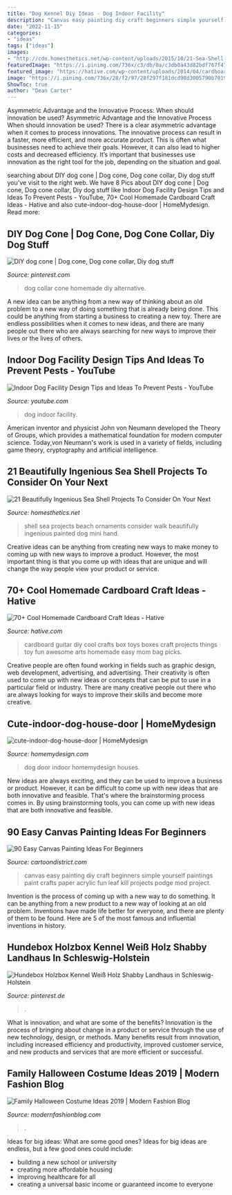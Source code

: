 ```yaml
---
title: "Dog Kennel Diy Ideas - Dog Indoor Facility"
description: "Canvas easy painting diy craft beginners simple yourself paintings paint crafts paper acrylic fun leaf kill projects podge mod project"
date: "2022-11-15"
categories:
- "ideas"
tags: ["ideas"]
images:
- "http://cdn.homesthetics.net/wp-content/uploads/2015/10/21-Sea-Shell-Projects-To-Consider-On-Your-Next-Walk-By-The-Beach-8.jpg"
featuredImage: "https://i.pinimg.com/736x/c3/db/0a/c3db0a43d82bdf767f477c7ef494aced.jpg"
featured_image: "https://hative.com/wp-content/uploads/2014/04/cardboard-crafts/3-diy-cardboard-guitar.jpg"
image: "https://i.pinimg.com/736x/28/f2/97/28f297f181dcd98d3005790b70194b25.jpg"
ShowToc: true
author: "Dean Carter"
---
```



Asymmetric Advantage and the Innovative Process: When should innovation be used?
Asymmetric Advantage and the Innovative Process
When should innovation be used? There is a clear asymmetric advantage when it comes to process innovations. The innovative process can result in a faster, more efficient, and more accurate product. This is often what businesses need to achieve their goals. However, it can also lead to higher costs and decreased efficiency. It’s important that businesses use innovation as the right tool for the job, depending on the situation and goal.

	

		
searching about DIY dog cone | Dog cone, Dog cone collar, Diy dog stuff you've visit to the right web. We have 8 Pics about DIY dog cone | Dog cone, Dog cone collar, Diy dog stuff like Indoor Dog Facility Design Tips and Ideas To Prevent Pests - YouTube, 70+ Cool Homemade Cardboard Craft Ideas - Hative and also cute-indoor-dog-house-door | HomeMydesign. Read more:
		
    
## DIY Dog Cone | Dog Cone, Dog Cone Collar, Diy Dog Stuff

<img loading=lazy src="https://i.pinimg.com/736x/28/f2/97/28f297f181dcd98d3005790b70194b25.jpg" onerror="this.onerror=null;this.src='https://tse3.mm.bing.net/th?id=OIP.R1AkUmJ-oIyuJGXcakar1QHaJ3&amp;pid=15.1';" alt="DIY dog cone | Dog cone, Dog cone collar, Diy dog stuff">

_Source: pinterest.com_

>dog collar cone homemade diy alternative. 

	

A new idea can be anything from a new way of thinking about an old problem to a new way of doing something that is already being done. This could be anything from starting a business to creating a new toy. There are endless possibilities when it comes to new ideas, and there are many people out there who are always searching for new ways to improve their lives or the lives of others.

    
## Indoor Dog Facility Design Tips And Ideas To Prevent Pests - YouTube

<img loading=lazy src="https://i.ytimg.com/vi/468s-gUO7Bg/maxresdefault.jpg" onerror="this.onerror=null;this.src='https://tse2.mm.bing.net/th?id=OIP.zqzJ_Ra9lWx0WG-fT2eZPgHaEK&amp;pid=15.1';" alt="Indoor Dog Facility Design Tips and Ideas To Prevent Pests - YouTube">

_Source: youtube.com_

>dog indoor facility. 

	

American inventor and physicist John von Neumann developed the Theory of Groups, which provides a mathematical foundation for modern computer science. Today,von Neumann's work is used in a variety of fields, including game theory, cryptography and artificial intelligence.

    
## 21 Beautifully Ingenious Sea Shell Projects To Consider On Your Next

<img loading=lazy src="http://cdn.homesthetics.net/wp-content/uploads/2015/10/21-Sea-Shell-Projects-To-Consider-On-Your-Next-Walk-By-The-Beach-8.jpg" onerror="this.onerror=null;this.src='https://tse3.mm.bing.net/th?id=OIP.0YjK-R5wxcLX0ODiuyAzmwHaNI&amp;pid=15.1';" alt="21 Beautifully Ingenious Sea Shell Projects To Consider On Your Next">

_Source: homesthetics.net_

>shell sea projects beach ornaments consider walk beautifully ingenious painted dog mini hand. 

	

Creative ideas can be anything from creating new ways to make money to coming up with new ways to improve a product. However, the most important thing is that you come up with ideas that are unique and will change the way people view your product or service.

    
## 70+ Cool Homemade Cardboard Craft Ideas - Hative

<img loading=lazy src="https://hative.com/wp-content/uploads/2014/04/cardboard-crafts/3-diy-cardboard-guitar.jpg" onerror="this.onerror=null;this.src='https://tse1.mm.bing.net/th?id=OIP.4GTcjW7jxPBf6ek8VoEF3wHaJ1&amp;pid=15.1';" alt="70+ Cool Homemade Cardboard Craft Ideas - Hative">

_Source: hative.com_

>cardboard guitar diy cool crafts box toys boxes craft projects things toy fun awesome arts homemade easy mom bag picks. 

	

Creative people are often found working in fields such as graphic design, web development, advertising, and advertising. Their creativity is often used to come up with new ideas or concepts that can be put to use in a particular field or industry. There are many creative people out there who are always looking for ways to improve their skills and become more creative.

    
## Cute-indoor-dog-house-door | HomeMydesign

<img loading=lazy src="https://homemydesign.com/wp-content/uploads/2014/04/cute-indoor-dog-house-door.jpg" onerror="this.onerror=null;this.src='https://tse3.mm.bing.net/th?id=OIP.vNT4fFfpNfqn0RrwiRO_ZQHaLH&amp;pid=15.1';" alt="cute-indoor-dog-house-door | HomeMydesign">

_Source: homemydesign.com_

>dog door indoor homemydesign houses. 

	

New ideas are always exciting, and they can be used to improve a business or product. However, it can be difficult to come up with new ideas that are both innovative and feasible. That's where the brainstorming process comes in. By using brainstorming tools, you can come up with new ideas that are both innovative and feasible.

    
## 90 Easy Canvas Painting Ideas For Beginners

<img loading=lazy src="http://www.cartoondistrict.com/wp-content/uploads/2017/06/Easy-Canvas-Painting-Ideas-For-Beginners22-1.jpg" onerror="this.onerror=null;this.src='https://tse2.mm.bing.net/th?id=OIP.UAbrR4Di0jXihJ-Lj8tMigHaJ4&amp;pid=15.1';" alt="90 Easy Canvas Painting Ideas For Beginners">

_Source: cartoondistrict.com_

>canvas easy painting diy craft beginners simple yourself paintings paint crafts paper acrylic fun leaf kill projects podge mod project. 

	

Invention is the process of coming up with a new way to do something. It can be anything from a new product to a new way of looking at an old problem. Inventions have made life better for everyone, and there are plenty of them to be found. Here are 5 of the most famous and influential inventions in history.

    
## Hundebox Holzbox Kennel Weiß Holz Shabby Landhaus In Schleswig-Holstein

<img loading=lazy src="https://i.pinimg.com/736x/c3/db/0a/c3db0a43d82bdf767f477c7ef494aced.jpg" onerror="this.onerror=null;this.src='https://tse2.mm.bing.net/th?id=OIP.pjeam-8P8T2W27JSHy-rvQHaJ8&amp;pid=15.1';" alt="Hundebox Holzbox Kennel Weiß Holz Shabby Landhaus in Schleswig-Holstein">

_Source: pinterest.de_

>. 

	

What is innovation, and what are some of the benefits?
Innovation is the process of bringing about change in a product or service through the use of new technology, design, or methods. Many benefits result from innovation, including increased efficiency and productivity, improved customer service, and new products and services that are more efficient or successful.

    
## Family Halloween Costume Ideas 2019 | Modern Fashion Blog

<img loading=lazy src="http://modernfashionblog.com/wp-content/uploads/2019/08/Family-Halloween-Costume-Ideas-2019-10.jpg" onerror="this.onerror=null;this.src='https://tse1.mm.bing.net/th?id=OIP.rUy3aABj0f1ara2KDHt6SAHaMi&amp;pid=15.1';" alt="Family Halloween Costume Ideas 2019 | Modern Fashion Blog">

_Source: modernfashionblog.com_

>. 

	

Ideas for big ideas: What are some good ones?
Ideas for big ideas are endless, but a few good ones could include: 
- building a new school or university 
- creating more affordable housing 
- improving healthcare for all 
- creating a universal basic income or guaranteed income to everyone

